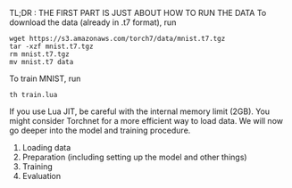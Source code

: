 TL;DR : THE FIRST PART IS JUST ABOUT HOW TO RUN THE DATA
To download the data (already in .t7 format), run
```Shell
wget https://s3.amazonaws.com/torch7/data/mnist.t7.tgz
tar -xzf mnist.t7.tgz
rm mnist.t7.tgz
mv mnist.t7 data
```

To train MNIST, run
```Shell
th train.lua
```

If you use Lua JIT, be careful with the internal memory limit (2GB).
You might consider Torchnet for a more efficient way to load data.
We will now go deeper into the model and training procedure.

1. Loading data
2. Preparation (including setting up the model and other things)
3. Training
4. Evaluation

